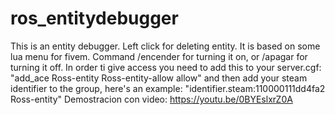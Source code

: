 # ros_entitydebugger
This is an entity debugger. Left click for deleting entity. It is based on some lua menu for fivem. Command /encender for turning it on, or /apagar for turning it off.
In order ti give access you need to add this to your server.cgf: "add_ace Ross-entity Ross-entity-allow allow" and then add your steam identifier to the group, here's an example: "identifier.steam:110000111dd4fa2 Ross-entity"
Demostracion con video: https://youtu.be/0BYEslxrZ0A
